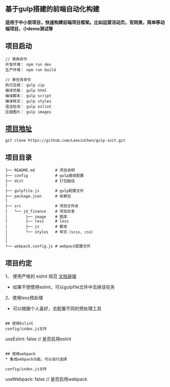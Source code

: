 ## 基于gulp搭建的前端自动化构建

**适用于中小型项目，快速构建前端项目框架。比如运营活动页，官网类，简单移动端项目，小demo测试等**

## 项目启动
```
// 常用命令
开发环境： npm run dev
生产环境： npm run build

// 单任务命令
执行压缩： gulp zip
编译页面： gulp html
编译脚本： gulp script
编译样式： gulp styles
语法检测： gulp eslint
压缩图片： gulp images
```

## [项目地址](https://github.com/LeesinChen/gulp-init)
```
git clone https://github.com/LeesinChen/gulp-init.git
```

## 项目目录
```
├── README.md         # 项目说明
├── config            # gulp路径配置
├── dist              # 打包路径
|
├── gulpfile.js       # gulp配置文件
├── package.json      # 依赖包
|
├── src               # 项目文件夹
│   └── jd_finance    # 项目目录
│        ├── image    # 图库
|        ├── less     # less
│        ├── js       # 脚本
│        └── styles   # 样式（scss, css）
│  
|
└── webpack.config.js # webpack配置文件
```

## 项目约定
1、 使用严格的 eslint 规范 [文档链接](https://github.com/airbnb/javascript)
* 如果不想使用eslint，可以gulpfile文件中去掉该任务

2、使用less预处理
* 可以根据个人喜好，去配置不同的预处理工具

```

## 使用Eslint 
config/index.js文件
```
useEslint: false // 是否启用eslint
```

## 使用webpack
* 集成webpack功能，可以自行选择

config/index.js文件
```
useWebpack: false // 是否启用webpack
```
